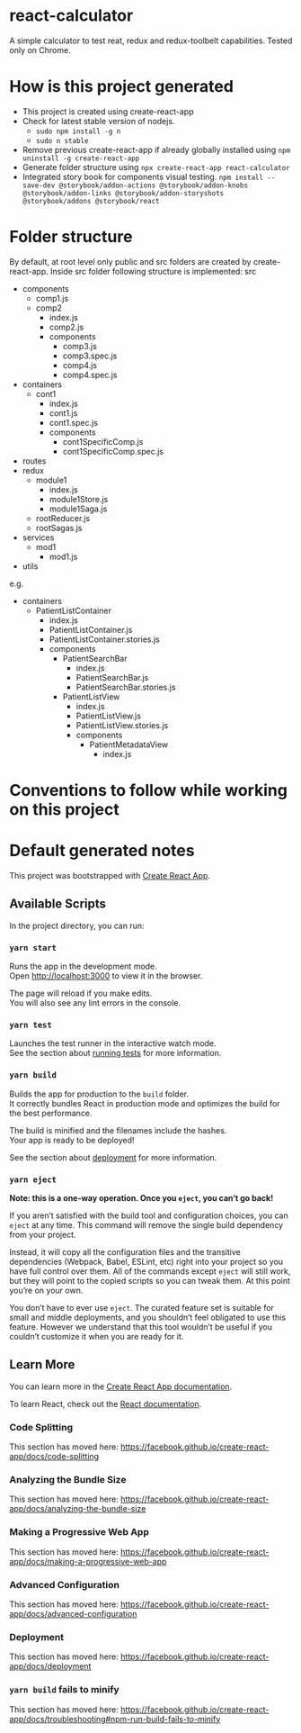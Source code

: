 # react-calculator
A simple calculator to test reat, redux and redux-toolbelt capabilities. Tested only on Chrome.


# How is this project generated
- This project is created using create-react-app
- Check for latest stable version of nodejs. 
    - `sudo npm install -g n`
    - `sudo n stable`
- Remove previous create-react-app if already globally installed using `npm uninstall -g create-react-app`
- Generate folder structure using `npx create-react-app react-calculator`
- Integrated story book for components visual testing. `npm install --save-dev @storybook/addon-actions @storybook/addon-knobs @storybook/addon-links @storybook/addon-storyshots @storybook/addons @storybook/react`

# Folder structure
By default, at root level only public and src folders are created by create-react-app. Inside src folder following structure is implemented:
src
- components
    - comp1.js
    - comp2
        - index.js
        - comp2.js
        - components
            - comp3.js
            - comp3.spec.js
            - comp4.js
            - comp4.spec.js
- containers
    - cont1
        - index.js
        - cont1.js
        - cont1.spec.js
        - components
            - cont1SpecificComp.js
            - cont1SpecificComp.spec.js
- routes
- redux
    - module1
        - index.js
        - module1Store.js
        - module1Saga.js
    - rootReducer.js
    - rootSagas.js 
- services
    - mod1
        - mod1.js
- utils

e.g. 
- containers
    - PatientListContainer
        - index.js
        - PatientListContainer.js
        - PatientListContainer.stories.js
        - components
            - PatientSearchBar
                - index.js
                - PatientSearchBar.js
                - PatientSearchBar.stories.js
            - PatientListView
                - index.js
                - PatientListView.js
                - PatientListView.stories.js
                - components
                    - PatientMetadataView
                        - index.js

# Conventions to follow while working on this project


# Default generated notes
This project was bootstrapped with [Create React App](https://github.com/facebook/create-react-app).

## Available Scripts

In the project directory, you can run:

### `yarn start`

Runs the app in the development mode.<br />
Open [http://localhost:3000](http://localhost:3000) to view it in the browser.

The page will reload if you make edits.<br />
You will also see any lint errors in the console.

### `yarn test`

Launches the test runner in the interactive watch mode.<br />
See the section about [running tests](https://facebook.github.io/create-react-app/docs/running-tests) for more information.

### `yarn build`

Builds the app for production to the `build` folder.<br />
It correctly bundles React in production mode and optimizes the build for the best performance.

The build is minified and the filenames include the hashes.<br />
Your app is ready to be deployed!

See the section about [deployment](https://facebook.github.io/create-react-app/docs/deployment) for more information.

### `yarn eject`

**Note: this is a one-way operation. Once you `eject`, you can’t go back!**

If you aren’t satisfied with the build tool and configuration choices, you can `eject` at any time. This command will remove the single build dependency from your project.

Instead, it will copy all the configuration files and the transitive dependencies (Webpack, Babel, ESLint, etc) right into your project so you have full control over them. All of the commands except `eject` will still work, but they will point to the copied scripts so you can tweak them. At this point you’re on your own.

You don’t have to ever use `eject`. The curated feature set is suitable for small and middle deployments, and you shouldn’t feel obligated to use this feature. However we understand that this tool wouldn’t be useful if you couldn’t customize it when you are ready for it.

## Learn More

You can learn more in the [Create React App documentation](https://facebook.github.io/create-react-app/docs/getting-started).

To learn React, check out the [React documentation](https://reactjs.org/).

### Code Splitting

This section has moved here: https://facebook.github.io/create-react-app/docs/code-splitting

### Analyzing the Bundle Size

This section has moved here: https://facebook.github.io/create-react-app/docs/analyzing-the-bundle-size

### Making a Progressive Web App

This section has moved here: https://facebook.github.io/create-react-app/docs/making-a-progressive-web-app

### Advanced Configuration

This section has moved here: https://facebook.github.io/create-react-app/docs/advanced-configuration

### Deployment

This section has moved here: https://facebook.github.io/create-react-app/docs/deployment

### `yarn build` fails to minify

This section has moved here: https://facebook.github.io/create-react-app/docs/troubleshooting#npm-run-build-fails-to-minify
